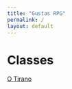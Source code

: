 ```yaml
---
title: "Gustas RPG"
permalink: /
layout: default
---
```

# Classes
[O Tirano](https://gevuz.github.io/Gustas-RPG/Tirano.md)

